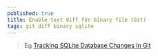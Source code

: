 ```yaml
---
published: true
title: Enable text diff for binary file (Git)
tags: git diff binary sqlite
---
```

> Eg [Tracking SQLite Database Changes in Git](https://garrit.xyz/posts/2023-11-01-tracking-sqlite-database-changes-in-git)
